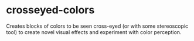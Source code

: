 # crosseyed-colors
Creates blocks of colors to be seen cross-eyed (or with some stereoscopic tool) to create novel visual effects and experiment with color perception.
